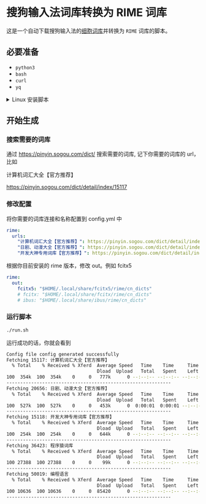 # 搜狗输入法词库转换为 RIME 词库

这是一个自动下载搜狗输入法的[细胞词库](http://pinyin.sogou.com/dict/)并转换为 `RIME` 词库的脚本。

## 必要准备 

- `python3`
- `bash`
- `curl`
- `yq`

<details>
<summary>Linux 安装脚本</summary>

```bash
# For Debian/Ubuntu
sudo apt update
sudo apt install -y python3 bash curl yq

# For Red Hat/CentOS
sudo yum install -y python3 bash curl yq

# For Fedora
sudo dnf install -y python3 bash curl yq
```

</details>

## 开始生成

### 搜索需要的词库

通过 <https://pinyin.sogou.com/dict/> 搜索需要的词库, 记下你需要的词库的 url，比如

计算机词汇大全【官方推荐】

https://pinyin.sogou.com/dict/detail/index/15117

### 修改配置

将你需要的词库连接和名称配置到 config.yml 中

```yaml
rime:
  urls:
    "计算机词汇大全【官方推荐】": https://pinyin.sogou.com/dict/detail/index/15117
    "日剧、动漫大全【官方推荐】": https://pinyin.sogou.com/dict/detail/index/20656
    "开发大神专用词库【官方推荐】": https://pinyin.sogou.com/dict/detail/index/15118
```

根据你目前安装的 rime 版本，修改 out。例如 fcitx5

```yaml
rime:
  out:
    fcitx5: "$HOME/.local/share/fcitx5/rime/cn_dicts"
    # fcitx: "$HOME/.local/share/fcitx/rime/cn_dicts"
    # ibus: "$HOME/.local/share/ibus/rime/cn_dicts"
```

### 运行脚本

```bash
./run.sh
```
运行成功的话，你就会看到

```bash
Config file config generated successfully
Fetching 15117: 计算机词汇大全【官方推荐】
  % Total    % Received % Xferd  Average Speed   Time    Time     Time  Current
                                 Dload  Upload   Total   Spent    Left  Speed
100  354k  100  354k    0     0   777k      0 --:--:-- --:--:-- --:--:--  777k
------------------------------------------------------------
Fetching 20656: 日剧、动漫大全【官方推荐】
  % Total    % Received % Xferd  Average Speed   Time    Time     Time  Current
                                 Dload  Upload   Total   Spent    Left  Speed
100  527k  100  527k    0     0   453k      0  0:00:01  0:00:01 --:--:--  453k
------------------------------------------------------------
Fetching 15118: 开发大神专用词库【官方推荐】
  % Total    % Received % Xferd  Average Speed   Time    Time     Time  Current
                                 Dload  Upload   Total   Spent    Left  Speed
100  254k  100  254k    0     0   644k      0 --:--:-- --:--:-- --:--:--  643k
------------------------------------------------------------
Fetching 36423: 程序猿词库
  % Total    % Received % Xferd  Average Speed   Time    Time     Time  Current
                                 Dload  Upload   Total   Spent    Left  Speed
100 27388  100 27388    0     0    99k      0 --:--:-- --:--:-- --:--:--   99k
------------------------------------------------------------
Fetching 50019: 编程语言
  % Total    % Received % Xferd  Average Speed   Time    Time     Time  Current
                                 Dload  Upload   Total   Spent    Left  Speed
100 10636  100 10636    0     0  85420      0 --:--:-- --:--:-- --:--:-- 85774
------------------------------------------------------------